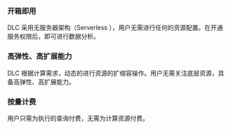 ### 开箱即用

DLC 采用无服务器架构（Serverless ），用户无需进行任何的资源配置。在开通服务权限后，即可进行数据分析。

### 高弹性、高扩展能力

DLC 根据计算需求，动态的进行资源的扩缩容操作。用户无需关注底层资源，具备高弹性、高扩展能力。

### 按量计费

用户只需为执行的查询付费，无需为计算资源付费。
